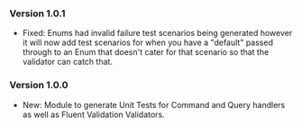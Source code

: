 ### Version 1.0.1

- Fixed: Enums had invalid failure test scenarios being generated however it will now add test scenarios for when you have a "default" passed through to an Enum that doesn't cater for that scenario so that the validator can catch that.

### Version 1.0.0

- New: Module to generate Unit Tests for Command and Query handlers as well as Fluent Validation Validators.